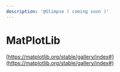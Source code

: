 ```yaml
---
description: '@Glimpse ( coming soon )'
---
```


# MatPlotLib

[https://matplotlib.org/stable/gallery/index#](https://matplotlib.org/stable/gallery/index#)
